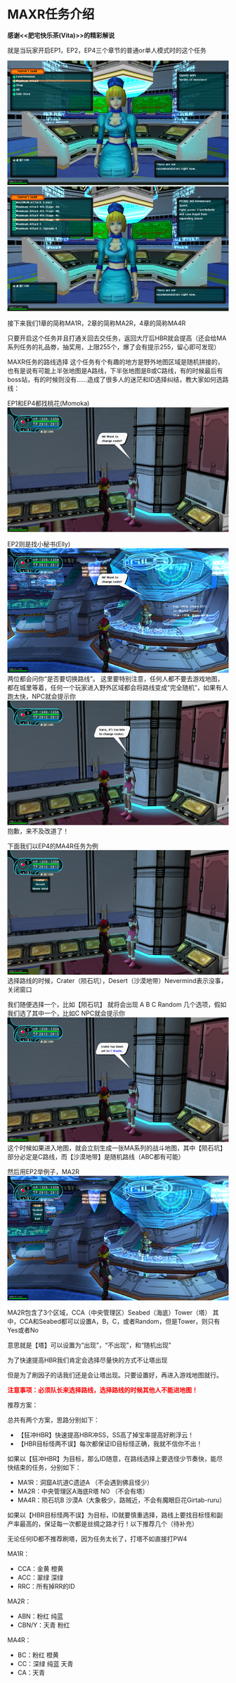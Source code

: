 # MAXR任务介绍

**感谢<<肥宅快乐茶(Vita)>>的精彩解说**

就是当玩家开启EP1，EP2，EP4三个章节的普通or单人模式时的这个任务
 
![selectquest](../static/strategy/img/maxr/selectquest.png)
![selectquest1](../static/strategy/img/maxr/selectquest1.png)


接下来我们1章的简称MA1R，2章的简称MA2R，4章的简称MA4R

只要开启这个任务并且打通关回去交任务，返回大厅后HBR就会提高（还会给MA系列任务的礼品劵，抽奖用，上限255个，爆了会有提示255，留心即可发现）

MAXR任务的路线选择
这个任务有个有趣的地方是野外地图区域是随机拼接的，也有是说有可能上半张地图是A路线，下半张地图是B或C路线，有的时候最后有boss站，有的时候则没有……造成了很多人的迷茫和ID选择纠结，教大家如何选路线：

EP1和EP4都找桃花(Momoka)
![selectquest](../static/strategy/img/maxr/router.png)
 
EP2则是找小秘书(Elly)
![selectquest](../static/strategy/img/maxr/router2.png) 
两位都会问你“是否要切换路线”。
这里要特别注意，任何人都不要去游戏地图，都在城里等着，任何一个玩家进入野外区域都会将路线变成“完全随机”，如果有人跑太快，NPC就会提示你
![selectquest](../static/strategy/img/maxr/router3.png) 
抱歉，来不及改道了！

下面我们以EP4的MA4R任务为例
![selectquest](../static/strategy/img/maxr/router4.png) 
选择路线的时候，Crater（陨石坑），Desert（沙漠地带）Nevermind表示没事，关闭窗口

我们随便选择一个，比如【陨石坑】
就将会出现 A B C Random 几个选项，假如我们选了其中一个，比如C
NPC就会提示你
![selectquest](../static/strategy/img/maxr/router5.png)  
这个时候如果进入地图，就会立刻生成一张MA系列的战斗地图，其中【陨石坑】部分必定是C路线，而【沙漠地带】是随机路线（ABC都有可能）

然后用EP2举例子，MA2R
![selectquest](../static/strategy/img/maxr/router6.png)   

MA2R包含了3个区域，CCA（中央管理区）Seabed（海底）Tower（塔）
其中，CCA和Seabed都可以设置A，B，C，或者Random，但是Tower，则只有Yes或者No

意思就是【塔】可以设置为“出现”，“不出现”，和“随机出现”

为了快速提高HBR我们肯定会选择尽量快的方式不让塔出现

但是为了刷因子的话我们还是会让塔出现。只要设置好，再进入游戏地图就行。

**<span style="font-weight: bolder;color:red">注意事项：必须队长来选择路线，选择路线的时候其他人不能进地图！</span>**

推荐方案：

总共有两个方案，思路分别如下：

* 【狂冲HBR】快速提高HBR冲SS，SS高了掉宝率提高好刷浮云！
* 【HBR目标怪两不误】每次都保证ID目标怪正确，我就不信你不出！

如果以【狂冲HBR】为目标，那么ID随意，在路线选择上要选怪少节奏快，能尽快结束的任务，分别如下：

* MA1R：洞窟A坑道C遗迹A （不会遇到佛且怪少）
* MA2R：中央管理区A海底R塔 NO （不会有塔）
* MA4R：陨石坑B 沙漠A（大象极少，路贼近，不会有魔眼巨花Girtab-ruru）

如果以【HBR目标怪两不误】为目标，ID就要慎重选择，路线上要找目标怪和副产率最高的，保证每一次都是丝绸之路才行！以下推荐几个（待补充）

无论任何ID都不推荐刷塔，因为任务太长了，打塔不如直接打PW4

MA1R：

* CCA：金黄 橙黄
* ACC：翠绿 深绿
* RRC：所有掉RR的ID

MA2R：

* ABN：粉红 纯蓝
* CBN/Y：天青 粉红

MA4R：

* BC：粉红 橙黄
* CC：深绿 纯蓝 天青
* CA：天青
